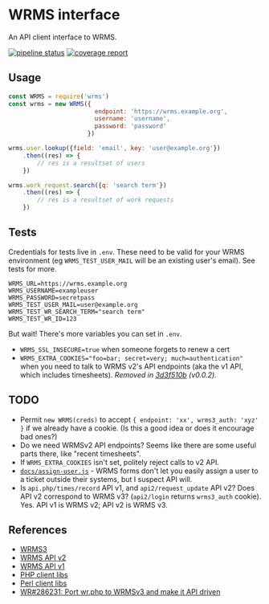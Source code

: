 # WRMS interface

An API client interface to WRMS.

[![pipeline status](https://gitlab.wgtn.cat-it.co.nz/chrisburgess/node-wrms/badges/master/pipeline.svg)](https://gitlab.wgtn.cat-it.co.nz/chrisburgess/node-wrms/commits/master)
[![coverage report](https://gitlab.wgtn.cat-it.co.nz/chrisburgess/node-wrms/badges/master/coverage.svg)](https://gitlab.wgtn.cat-it.co.nz/chrisburgess/node-wrms/commits/master)

## Usage

```JavaScript
const WRMS = require('wrms')
const wrms = new WRMS({
                        endpoint: 'https://wrms.example.org',
                        username: 'username',
                        password: 'password'
                      })

wrms.user.lookup({field: 'email', key: 'user@example.org'})
    .then((res) => {
        // res is a resultset of users
    })

wrms.work_request.search({q: 'search term'})
    .then((res) => {
        // res is a resultset of work requests
    })
```

## Tests

Credentials for tests live in `.env`. These need to be valid for your WRMS environment (eg `WRMS_TEST_USER_MAIL` will be an existing user's email). See tests for more.

    WRMS_URL=https://wrms.example.org
    WRMS_USERNAME=exampleuser
    WRMS_PASSWORD=secretpass
    WRMS_TEST_USER_MAIL=user@example.org
    WRMS_TEST_WR_SEARCH_TERM="search term"
    WRMS_TEST_WR_ID=123

But wait! There's more variables you can set in `.env`.

* `WRMS_SSL_INSECURE=true` when someone forgets to renew a cert
* `WRMS_EXTRA_COOKIES="foo=bar; secret=very; much=authentication"` when you need to talk to WRMS v2's API endpoints (aka the v1 API, which includes timesheets). *Removed in [3d3f510b](https://gitlab.wgtn.cat-it.co.nz/chrisburgess/node-wrms/commit/3d3f510b2c13e77a80bd9cf7d58b285a0665bde9) (v0.0.2).*

## TODO

* Permit `new WRMS(creds)` to accept `{ endpoint: 'xx', wrms3_auth: 'xyz' }` if we already have a cookie. (Is this a good idea or does it encourage bad ones?)
* Do we need WRMSv2 API endpoints? Seems like there are some useful parts there, like "recent timesheets".
* If `WRMS_EXTRA_COOKIES` isn't set, politely reject calls to v2 API.
* [`docs/assign-user.js`](docs/assign-user.js) - WRMS forms don't let you easily assign a user to a ticket outside their systems, but I suspect API will.
* Is `api.php/times/record` API v1, and `api2/request_update` API v2? Does API v2 correspond to WRMS v3? (`api2/login` returns `wrms3_auth` cookie). Yes. API v1 is WRMS v2; API v2 is WRMS v3.

## References

* [WRMS3](https://gitlab.wgtn.cat-it.co.nz/WRMS/wrms3)
* [WRMS API v2](https://gitlab.wgtn.cat-it.co.nz/WRMS/wrms3/tree/master/wrms/pages)
* [WRMS API v1](https://gitlab.wgtn.cat-it.co.nz/WRMS/wrms2/tree/master/inc/api)
* [PHP client libs](https://gitlab.wgtn.cat-it.co.nz/WRMS/wrms-php)
* [Perl client libs](http://gitprivate.catalyst.net.nz/gw?p=libwrms-perl.git;a=summary)
* [WR#286231: Port wr.php to WRMSv3 and make it API driven](https://wrms.catalyst.net.nz/286231) 
